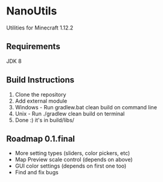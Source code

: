 # NanoUtils
Utilities for Minecraft 1.12.2

## Requirements

JDK 8

## Build Instructions

1. Clone the repository
2. Add external module
3. Windows - Run gradlew.bat clean build on command line
3. Unix - Run ./gradlew clean build on terminal
4. Done :) it's in build/libs/

## Roadmap 0.1.final

- More setting types (sliders, color pickers, etc)
- Map Preview scale control (depends on above)
- GUI color settings (depends on first one too)
- Find and fix bugs